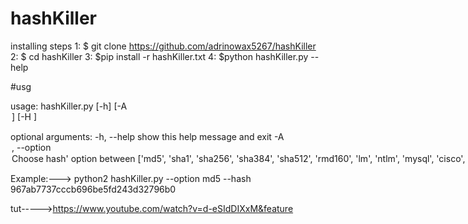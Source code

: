 # hashKiller

installing steps
1: $ git clone https://github.com/adrinowax5267/hashKiller
2: $ cd  hashKiller
3: $pip install -r hashKiller.txt
4: $python hashKiller.py --help


#usg

usage: hashKiller.py [-h] [-A <option>] [-H <hash>]

optional arguments:
  -h, --help            show this help message and exit
  -A <option>, --option <option>
                        Choose hash' option between ['md5', 'sha1', 'sha256',
                        'sha384', 'sha512', 'rmd160', 'lm', 'ntlm', 'mysql',
                        'cisco', 'juniper', 'gost', 'whirlpool', 'ldap_md5',
                        'ldap_sha1']
  -H <hash>, --hash <hash>
                        Specify a hash to crack

Example:--->  python2 hashKiller.py --option md5 --hash 967ab7737cccb696be5fd243d32796b0



tut----->https://www.youtube.com/watch?v=d-eSIdDIXxM&feature
